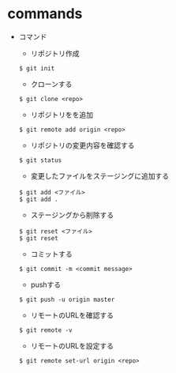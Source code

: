 # commands

- コマンド

  - リポジトリ作成
  ```
  $ git init
  ```

  - クローンする
  ```
  $ git clone <repo>
  ```

  - リポジトリをを追加
  ```
  $ git remote add origin <repo>
  ```

  - リポジトリの変更内容を確認する
  ```
  $ git status
  ```

  - 変更したファイルをステージングに追加する
  ```
  $ git add <ファイル>
  $ git add .
  ```

  - ステージングから削除する
  ```
  $ git reset <ファイル>
  $ git reset
  ```

  - コミットする
  ```
  $ git commit -m <commit message>
  ```

  - pushする
  ```
  $ git push -u origin master
  ```

  - リモートのURLを確認する
  ```
  $ git remote -v
  ```

  - リモートのURLを設定する
  ```
  $ git remote set-url origin <repo>
  ```
